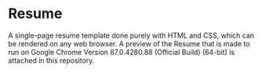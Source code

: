 # Resume
A single-page resume template done purely with HTML and CSS, which can be rendered on any web browser.
A preview of the Resume that is made to run on Google Chrome Version 87.0.4280.88 (Official Build) (64-bit) is attached in this repository.
